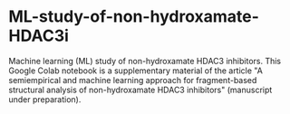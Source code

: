 # ML-study-of-non-hydroxamate-HDAC3i
Machine learning (ML) study of non-hydroxamate HDAC3 inhibitors.  This Google Colab notebook is a supplementary material of the article "A semiempirical and machine learning approach for fragment-based structural analysis of non-hydroxamate HDAC3 inhibitors" (manuscript under preparation).
